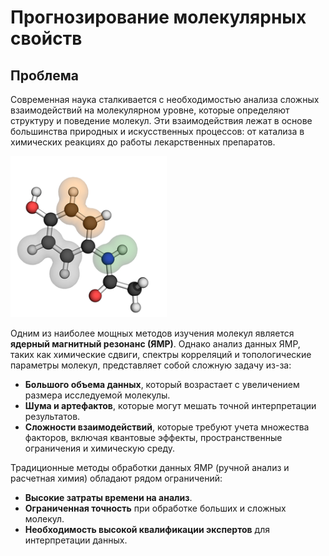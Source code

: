 # Прогнозирование молекулярных свойств

## Проблема 
Современная наука сталкивается с необходимостью анализа сложных взаимодействий на молекулярном уровне, которые определяют структуру и поведение молекул. Эти взаимодействия лежат в основе большинства природных и искусственных процессов: от катализа в химических реакциях до работы лекарственных препаратов.

![Molecular Structure](https://github.com/Brightest-Sunshine/Predicting-Molecular-Properties/blob/master/molecule.png)

Одним из наиболее мощных методов изучения молекул является **ядерный магнитный резонанс (ЯМР)**. Однако анализ данных ЯМР, таких как химические сдвиги, спектры корреляций и топологические параметры молекул, представляет собой сложную задачу из-за:

- **Большого объема данных**, который возрастает с увеличением размера исследуемой молекулы.
- **Шума и артефактов**, которые могут мешать точной интерпретации результатов.
- **Сложности взаимодействий**, которые требуют учета множества факторов, включая квантовые эффекты, пространственные ограничения и химическую среду.

Традиционные методы обработки данных ЯМР (ручной анализ и расчетная химия) обладают рядом ограничений:

- **Высокие затраты времени на анализ**.
- **Ограниченная точность** при обработке больших и сложных молекул.
- **Необходимость высокой квалификации экспертов** для интерпретации данных.
